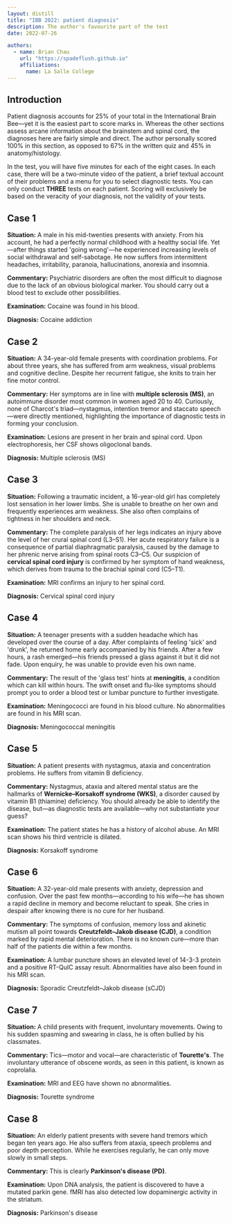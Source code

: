 ```yaml
---
layout: distill
title: "IBB 2022: patient diagnosis"
description: The author's favourite part of the test
date: 2022-07-26

authors:
  - name: Brian Chau
    url: "https://spadeflush.github.io"
    affiliations:
      name: La Salle College
---
```

## Introduction
Patient diagnosis accounts for 25% of your total in the International Brain Bee—yet it is the easiest part to score marks in. Whereas the other sections assess arcane information about the brainstem and spinal cord, the diagnoses here are fairly simple and direct. The author personally scored 100% in this section, as opposed to 67% in the written quiz and 45% in anatomy/histology.

In the test, you will have five minutes for each of the eight cases. In each case, there will be a two-minute video of the patient, a brief textual account of their problems and a menu for you to select diagnostic tests. You can only conduct **THREE** tests on each patient. Scoring will exclusively be based on the veracity of your diagnosis, not the validity of your tests.

## Case 1
**Situation:** A male in his mid-twenties presents with anxiety. From his account, he had a perfectly normal childhood with a healthy social life. Yet—after things started 'going wrong'—he experienced increasing levels of social withdrawal and self-sabotage. He now suffers from intermittent headaches, irritability, paranoia, hallucinations, anorexia and insomnia.

**Commentary:** Psychiatric disorders are often the most difficult to diagnose due to the lack of an obvious biological marker. You should carry out a blood test to exclude other possibilities.

**Examination:** Cocaine was found in his blood.

**Diagnosis:** Cocaine addiction

## Case 2
**Situation:** A 34-year-old female presents with coordination problems. For about three years, she has suffered from arm weakness, visual problems and cognitive decline. Despite her recurrent fatigue, she knits to train her fine motor control.

**Commentary:** Her symptoms are in line with **multiple sclerosis (MS)**, an autoimmune disorder most common in women aged 20 to 40. Curiously, none of Charcot's triad—nystagmus, intention tremor and staccato speech—were directly mentioned, highlighting the importance of diagnostic tests in forming your conclusion.

**Examination:** Lesions are present in her brain and spinal cord. Upon electrophoresis, her CSF shows oligoclonal bands.

**Diagnosis:** Multiple sclerosis (MS)

## Case 3
**Situation:** Following a traumatic incident, a 16-year-old girl has completely lost sensation in her lower limbs. She is unable to breathe on her own and frequently experiences arm weakness. She also often complains of tightness in her shoulders and neck.

**Commentary:** The complete paralysis of her legs indicates an injury above the level of her crural spinal cord (L3–S1). Her acute respiratory failure is a consequence of partial diaphragmatic paralysis, caused by the damage to her phrenic nerve arising from spinal roots C3–C5. Our suspicion of **cervical spinal cord injury** is confirmed by her symptom of hand weakness, which derives from trauma to the brachial spinal cord (C5–T1).

**Examination:** MRI confirms an injury to her spinal cord.

**Diagnosis:** Cervical spinal cord injury

## Case 4
**Situation:** A teenager presents with a sudden headache which has developed over the course of a day. After complaints of feeling 'sick' and 'drunk', he returned home early accompanied by his friends. After a few hours, a rash emerged—his friends pressed a glass against it but it did not fade. Upon enquiry, he was unable to provide even his own name.

**Commentary:** The result of the 'glass test' hints at **meningitis**, a condition which can kill within hours. The swift onset and flu-like symptoms should prompt you to order a blood test or lumbar puncture to further investigate.

**Examination:** Meningococci are found in his blood culture. No abnormalities are found in his MRI scan.

**Diagnosis:** Meningococcal meningitis

## Case 5
**Situation:** A patient presents with nystagmus, ataxia and concentration problems. He suffers from vitamin B deficiency.

**Commentary:** Nystagmus, ataxia and altered mental status are the hallmarks of **Wernicke–Korsakoff syndrome (WKS)**, a disorder caused by vitamin B1 (thiamine) deficiency. You should already be able to identify the disease, but—as diagnostic tests are available—why not substantiate your guess?

**Examination:** The patient states he has a history of alcohol abuse. An MRI scan shows his third ventricle is dilated.

**Diagnosis:** Korsakoff syndrome

## Case 6
**Situation:** A 32-year-old male presents with anxiety, depression and confusion. Over the past few months—according to his wife—he has shown a rapid decline in memory and become reluctant to speak. She cries in despair after knowing there is no cure for her husband.

**Commentary:** The symptoms of confusion, memory loss and akinetic mutism all point towards **Creutzfeldt–Jakob disease (CJD)**, a condition marked by rapid mental deterioration. There is no known cure—more than half of the patients die within a few months.

**Examination:** A lumbar puncture shows an elevated level of 14-3-3 protein and a positive RT-QuIC assay result. Abnormalities have also been found in his MRI scan.

**Diagnosis:** Sporadic Creutzfeldt–Jakob disease (sCJD)

## Case 7
**Situation:** A child presents with frequent, involuntary movements. Owing to his sudden spasming and swearing in class, he is often bullied by his classmates. 

**Commentary:** Tics—motor and vocal—are characteristic of **Tourette's**. The involuntary utterance of obscene words, as seen in this patient, is known as coprolalia.

**Examination:** MRI and EEG have shown no abnormalities.

**Diagnosis:** Tourette syndrome

## Case 8
**Situation:** An elderly patient presents with severe hand tremors which began ten years ago. He also suffers from ataxia, speech problems and poor depth perception. While he exercises regularly, he can only move slowly in small steps.

**Commentary:** This is clearly **Parkinson's disease (PD)**.

**Examination:** Upon DNA analysis, the patient is discovered to have a mutated parkin gene. fMRI has also detected low dopaminergic activity in the striatum.

**Diagnosis:** Parkinson's disease